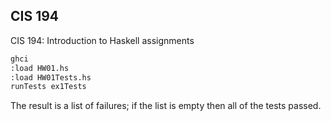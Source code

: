 ## CIS 194

CIS 194: Introduction to Haskell assignments

```sh
ghci
:load HW01.hs
:load HW01Tests.hs
runTests ex1Tests
```
The result is a list of failures; if the list is empty then all of the tests passed.
